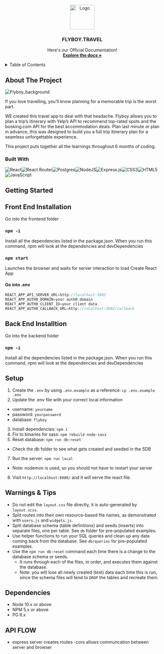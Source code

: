 <!-- PROJECT LOGO -->
<br />
<div align="center">
  <a href="https://github.com/othneildrew/Best-README-Template">
    <img src="../flyboy_app/frontend/public/logo.png" alt="Logo" width="80" height="80">
  </a>

  <h3 align="center">FLYBOY.TRAVEL</h3>

  <p align="center">
 Here's our Official Documentation!
<br />
<a href="https://github.com/heXagon-bcd/lhlfinal_flyboy/blob/master/README.me"><strong>Explore the docs »</strong></a>

  </p>
</div>

<details>
  <summary>Table of Contents</summary>
  <ol>
    <li>
      <a href="#about-the-project">About The Project</a>
      <ul>
        <li><a href="#built-with">Built With</a></li>
      </ul>
    </li>
    <li>
      <a href="#getting-started">Getting Started</a>
      <ul>
        <li><a href="#prerequisites">Prerequisites</a></li>
        <li><a href="#installation">Installation</a></li>
      </ul>
    </li>
    <li><a href="#usage">Usage</a></li>
    <li><a href="#roadmap">Roadmap</a></li>
    <li><a href="#contributing">Contributing</a></li>
    <li><a href="#license">License</a></li>
    <li><a href="#contact">Contact</a></li>
    <li><a href="#acknowledgments">Acknowledgments</a></li>
  </ol>
</details>

## About The Project

![Flyboy_background]

If you love travelling, you’ll know planning for a memorable trip is the worst part.

WE created this travel app to deal with that headache. Flyboy allows you to plan a trip’s itinerary with Yelp’s API to recommend top-rated spots and the booking.com API for the best accommodation deals. Plan last minute or plan in advance, this was designed to build you a full trip itinerary plan for a seamless unforgettable experience.

This project puts together all the learnings throughout 6 months of coding.

### Built With

![React]![React Router]![Postgres]![NodeJS]![Express.js]![CSS3]![HTML5]![JavaScript]

## Getting Started

## Front End Installation
Go into the frontend folder

### `npm -i`
Install all the dependencies listed in the package.json. When you run this command, npm will look at the dependencies and devDependencies

### `npm start`

Launches the browser and waits for server interaction to load Create React App

#### Go into .env
```js
REACT_APP_API_SERVER_URL=http://localhost:3002
REACT_APP_AUTH0_DOMAIN=your auth0 domain
REACT_APP_AUTH0_CLIENT_ID=your client data
REACT_APP_AUTH0_CALLBACK_URL=http://localhost:3002/callback
````


## Back End Installtion
Go into the backend folder

### `npm -i`
Install all the dependencies listed in the package.json. When you run this command, npm will look at the dependencies and devDependencies

## Setup

1. Create the `.env` by using `.env.example` as a reference: `cp .env.example .env`
2. Update the .env file with your correct local information

- username: `yourname`
- password: `yourpassword`
- database: `flyboy`

3. Install dependencies: `npm i`
4. Fix to binaries for sass: `npm rebuild node-sass`
5. Reset database: `npm run db:reset`

- Check the db folder to see what gets created and seeded in the SDB

7. Run the server: `npm run local`

- Note: nodemon is used, so you should not have to restart your server

8. Visit `http://localhost:8080/` and it will serve the react file.

## Warnings & Tips

- Do not edit the `layout.css` file directly, it is auto-generated by `layout.scss`.
- Split routes into their own resource-based file names, as demonstrated with `users.js` and `widgets.js`.
- Split database schema (table definitions) and seeds (inserts) into separate files, one per table. See `db` folder for pre-populated examples.
- Use helper functions to run your SQL queries and clean up any data coming back from the database. See `db/queries` for pre-populated examples.
- Use the `npm run db:reset` command each time there is a change to the database schema or seeds.
  - It runs through each of the files, in order, and executes them against the database.
  - Note: you will lose all newly created (test) data each time this is run, since the schema files will tend to `DROP` the tables and recreate them.

## Dependencies

- Node 10.x or above
- NPM 5.x or above
- PG 6.x

## API FLOW

- express server creates routes
  -cors allows communcation between server and browser




<!-- Markdown links & Images -->

[React]: https://img.shields.io/badge/react-%2320232a.svg?style=for-the-badge&logo=react&logoColor=%2361DAFB
[React Router]: https://img.shields.io/badge/React_Router-CA4245?style=for-the-badge&logo=react-router&logoColor=white
[Postgres]: https://img.shields.io/badge/postgres-%23316192.svg?style=for-the-badge&logo=postgresql&logoColor=white
[NodeJS]: https://img.shields.io/badge/node.js-6DA55F?style=for-the-badge&logo=node.js&logoColor=white
[Express.js]: https://img.shields.io/badge/express.js-%23404d59.svg?style=for-the-badge&logo=express&logoColor=%2361DAFB
[CSS3]: https://img.shields.io/badge/css3-%231572B6.svg?style=for-the-badge&logo=css3&logoColor=white
[HTML5]: https://img.shields.io/badge/html5-%23E34F26.svg?style=for-the-badge&logo=html5&logoColor=white
[JavaScript]: https://img.shields.io/badge/javascript-%23323330.svg?style=for-the-badge&logo=javascript&logoColor=%23F7DF1E
[Flyboy_Background]: frontend/public/flyboy_background.png


